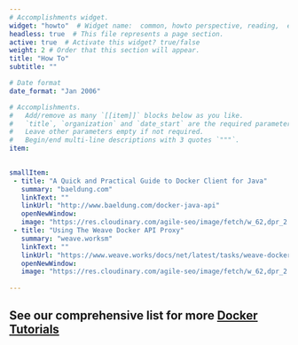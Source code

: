 ```yaml
---
# Accomplishments widget.
widget: "howto"  # Widget name:  common, howto perspective, reading,  etc
headless: true  # This file represents a page section.
active: true  # Activate this widget? true/false
weight: 2 # Order that this section will appear.
title: "How To"
subtitle: ""

# Date format
date_format: "Jan 2006"

# Accomplishments.
#   Add/remove as many `[[item]]` blocks below as you like.
#   `title`, `organization` and `date_start` are the required parameters.
#   Leave other parameters empty if not required.
#   Begin/end multi-line descriptions with 3 quotes `"""`.
item:
 

smallItem: 
 - title: "A Quick and Practical Guide to Docker Client for Java"
   summary: "baeldung.com"
   linkText: ""
   linkUrl: "http://www.baeldung.com/docker-java-api"
   openNewWindow: 
   image: "https://res.cloudinary.com/agile-seo/image/fetch/w_62,dpr_2.0,d_blank_am8gzx.png/https%3A%2F%2Flogo.clearbit.com%2Fbaeldung.com%3Fsize%3D250" 
 - title: "Using The Weave Docker API Proxy"
   summary: "weave.worksm"
   linkText: ""
   linkUrl: "https://www.weave.works/docs/net/latest/tasks/weave-docker-api/using-proxy/"
   openNewWindow: 
   image: "https://res.cloudinary.com/agile-seo/image/fetch/w_62,dpr_2.0,d_blank_am8gzx.png/https%3A%2F%2Flogo.clearbit.com%2Fweave.works%3Fsize%3D250" 
 
---
```


## See our comprehensive list for more [Docker Tutorials](https://www.aquasec.com/wiki/display/containers/100+Best+Docker+Tutorials)

